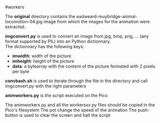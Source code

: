 #workers

The **original** directory contains the eadweard-muybridge-animal-locomotion-04.jpg image from which the images for the animation were extracted.  

**imgconvert.py** is used to convert an image from jpg, bmp, png, ... (any format supported by PIL) into an Python dictionnary.  
The dictionnary has the following keys:  
-  __imwidth__: width of the picture
-  __imheight__: height of the picture
-  __data__: a bytearray with the content of the picture formated with 2 pixels per byte

**convbash.sh** is used to iterate through the file in the directory and call imgconvert.py with the right parameters

**animworkers.py** is the script executed on the Pico

The animworkers.py and all the workers*xx*.py files should be copied in the Pico's filesystem 
The pot change the speed of the animation
The push-button is used to clear the screen and halt the script
